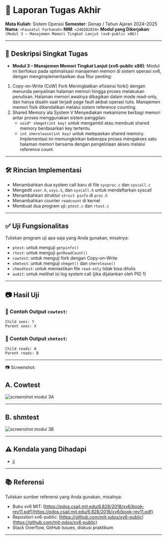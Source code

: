 # 📝 Laporan Tugas Akhir

**Mata Kuliah**: Sistem Operasi
**Semester**: Genap / Tahun Ajaran 2024–2025
**Nama**: `<Fauzatul Farhanah>`
**NIM**: `<240202834>`
**Modul yang Dikerjakan**:`(Modul 3 – Manajemen Memori Tingkat Lanjut (xv6-public x86))`

---

## 📌 Deskripsi Singkat Tugas

* **Modul 3 – Manajemen Memori Tingkat Lanjut (xv6-public x86)**:
 Modul ini berfokus pada optimalisasi manajemen memori di sistem operasi xv6, dengan mengimplementasikan dua fitur penting:
1. Copy-on-Write (CoW) Fork
   Meningkatkan efisiensi fork() dengan menunda penyalinan halaman memori hingga proses melakukan penulisan. Halaman memori awalnya dibagikan dalam mode read-only, dan        hanya disalin saat terjadi page fault akibat operasi tulis. Manajemen memori fisik dikendalikan melalui sistem reference counting.
2. Shared Memory ala System V
   Menyediakan mekanisme berbagi memori antar proses menggunakan sistem panggilan:
   - `void* shmget(int key)` untuk mengambil atau membuat shared memory berdasarkan key tertentu.
   - `int shmrelease(int key)` untuk melepaskan shared memory. Implementasi ini memungkinkan beberapa proses mengakses satu halaman memori bersama dengan pengelolaan akses       melalui reference count.
     
---

## 🛠️ Rincian Implementasi

* Menambahkan dua system call baru di file `sysproc.c` dan `syscall.c`
* Mengedit `user.h`, `usys.S`, dan `syscall.h` untuk mendaftarkan syscall
* Menambahkan struktur `struct pinfo` di `proc.h`
* Menambahkan counter `readcount` di kernel
* Membuat dua program uji: `ptest.c` dan `rtest.c`
  
---

## ✅ Uji Fungsionalitas

Tuliskan program uji apa saja yang Anda gunakan, misalnya:

* `ptest`: untuk menguji `getpinfo()`
* `rtest`: untuk menguji `getReadCount()`
* `cowtest`: untuk menguji fork dengan Copy-on-Write
* `shmtest`: untuk menguji `shmget()` dan `shmrelease()`
* `chmodtest`: untuk memastikan file `read-only` tidak bisa ditulis
* `audit`: untuk melihat isi log system call (jika dijalankan oleh PID 1)

---

## 📷 Hasil Uji

### 📍 Contoh Output `cowtest`:

```
Child sees: Y
Parent sees: X
```

### 📍 Contoh Output `shmtest`:

```
Child reads: A
Parent reads: B
```
---
📷 Screenshot:

A. Cowtest
---  
![screenshot modul 3A ](https://github.com/user-attachments/assets/d07d1623-9a7d-4aee-b971-92368a95126e)

---
B. shmtest
---
![screenshot modul 3B ](https://github.com/user-attachments/assets/03e043b0-3e3b-4ae1-a570-4f65e2d61d4d)

---

## ⚠️ Kendala yang Dihadapi
- jj
  

---

## 📚 Referensi

Tuliskan sumber referensi yang Anda gunakan, misalnya:

* Buku xv6 MIT: [https://pdos.csail.mit.edu/6.828/2018/xv6/book-rev11.pdf](https://pdos.csail.mit.edu/6.828/2018/xv6/book-rev11.pdf)
* Repositori xv6-public: [https://github.com/mit-pdos/xv6-public](https://github.com/mit-pdos/xv6-public)
* Stack Overflow, GitHub Issues, diskusi praktikum

---

